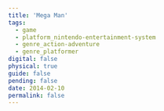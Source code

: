 ```yaml
---
title: 'Mega Man'
tags:
  - game
  - platform_nintendo-entertainment-system
  - genre_action-adventure
  - genre_platformer
digital: false
physical: true
guide: false
pending: false
date: 2014-02-10
permalink: false
---
```

